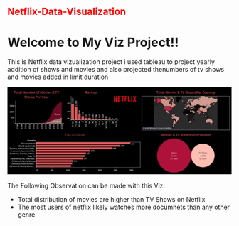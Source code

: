 
<h2 style="color:red;">Netflix-Data-Visualization</h2>
<p><h1>Welcome to My Viz Project!!</h1>
   This is Netflix data vizualization project
i used tableau to project yearly addition of shows and movies and also projected thenumbers of tv shows and movies added in limit duration</p>
<img src ='https://github.com/vinayakmathur/Netflix-Data-Visualization/blob/main/Dashboard%201.png'>

<p> The Following Observation can be made with this Viz:
   <ul>
   <li>Total distribution of movies are higher than TV Shows on Netflix</li>
   <li>The most users of netflix likely watches more documnets than any other genre</li>
</ul>
      </p>
   
